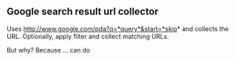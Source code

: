 Google search result url collector
---

Uses http://www.google.com/pda?q=*query*&start=*skip* and collects the URL. Optionally, apply filter and collect matching URLs.

But why? Because ... can do

